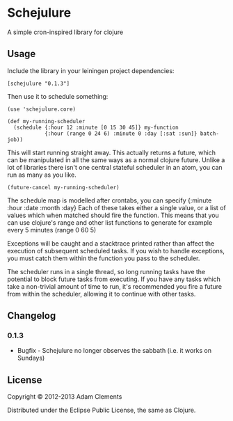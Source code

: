# Schejulure

A simple cron-inspired library for clojure

## Usage

Include the library in your leiningen project dependencies:

    [schejulure "0.1.3"]

Then use it to schedule something:

    (use 'schejulure.core)

    (def my-running-scheduler
      (schedule {:hour 12 :minute [0 15 30 45]} my-function
                {:hour (range 0 24 6) :minute 0 :day [:sat :sun]} batch-job))

This will start running straight away. This actually returns a future, which can be manipulated in all the same ways as a normal clojure future. Unlike a lot of libraries there isn't one central stateful scheduler in an atom, you can run as many as you like.

    (future-cancel my-running-scheduler)

The schedule map is modelled after crontabs, you can specify
{:minute :hour :date :month :day}
Each of these takes either a single value, or a list of values which when matched should fire the function. This means that you can use clojure's range and other list functions to generate for example every 5 minutes (range 0 60 5)

Exceptions will be caught and a stacktrace printed rather than affect
the execution of subsequent scheduled tasks. If you wish to handle
exceptions, you must catch them within the function you pass to the
scheduler.

The scheduler runs in a single thread, so long running tasks have the
potential to block future tasks from executing. If you have any tasks
which take a non-trivial amount of time to run, it's recommended you
fire a future from within the scheduler, allowing it to continue with
other tasks.

## Changelog

### 0.1.3

* Bugfix - Schejulure no longer observes the sabbath (i.e. it works on Sundays)

## License

Copyright © 2012-2013 Adam Clements

Distributed under the Eclipse Public License, the same as Clojure.
